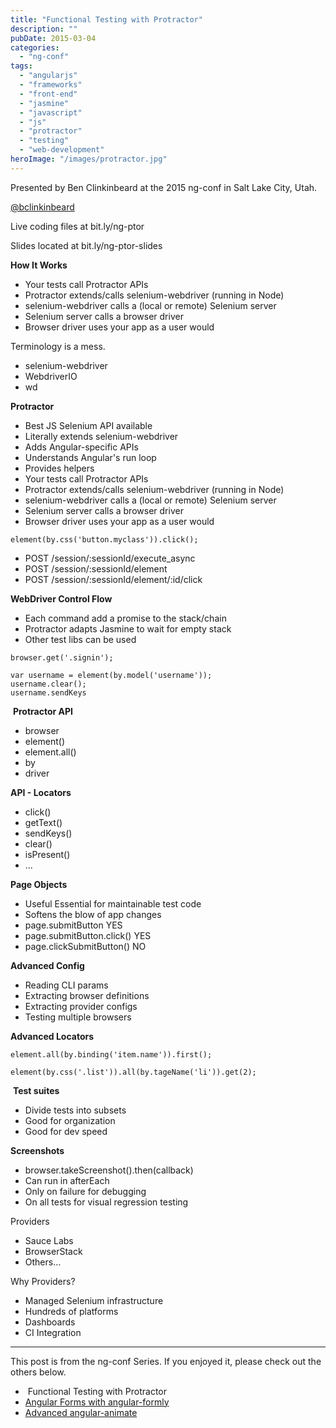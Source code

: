 ```yaml
---
title: "Functional Testing with Protractor"
description: ""
pubDate: 2015-03-04
categories: 
  - "ng-conf"
tags: 
  - "angularjs"
  - "frameworks"
  - "front-end"
  - "jasmine"
  - "javascript"
  - "js"
  - "protractor"
  - "testing"
  - "web-development"
heroImage: "/images/protractor.jpg"
---
```


Presented by Ben Clinkinbeard at the 2015 ng-conf in Salt Lake City, Utah.

[@bclinkinbeard](https://twitter.com/bclinkinbeard)

Live coding files at bit.ly/ng-ptor

Slides located at bit.ly/ng-ptor-slides

**How It Works**

- Your tests call Protractor APIs
- Protractor extends/calls selenium-webdriver (running in Node)
- selenium-webdriver calls a (local or remote) Selenium server
- Selenium server calls a browser driver
- Browser driver uses your app as a user would

Terminology is a mess.

- selenium-webdriver
- WebdriverIO
- wd

**Protractor**

- Best JS Selenium API available
- Literally extends selenium-webdriver
- Adds Angular-specific APIs
- Understands Angular's run loop
- Provides helpers
- Your tests call Protractor APIs
- Protractor extends/calls selenium-webdriver (running in Node)
- selenium-webdriver calls a (local or remote) Selenium server
- Selenium server calls a browser driver
- Browser driver uses your app as a user would

```
element(by.css('button.myclass')).click();
```

- POST /session/:sessionId/execute\_async
- POST /session/:sessionId/element
- POST /session/:sessionId/element/:id/click

**WebDriver Control Flow**

- Each command add a promise to the stack/chain
- Protractor adapts Jasmine to wait for empty stack
- Other test libs can be used

```
browser.get('.signin');

var username = element(by.model('username'));
username.clear();
username.sendKeys
```

 **Protractor API**

- browser
- element()
- element.all()
- by
- driver

**API - Locators**

- click()
- getText()
- sendKeys()
- clear()
- isPresent()
- ...

**Page Objects**

- Useful Essential for maintainable test code
- Softens the blow of app changes
- page.submitButton YES
- page.submitButton.click() YES
- page.clickSubmitButton() NO

**Advanced Config**

- Reading CLI params
- Extracting browser definitions
- Extracting provider configs
- Testing multiple browsers

**Advanced Locators**

```
element.all(by.binding('item.name')).first();

element(by.css('.list')).all(by.tageName('li')).get(2);
```

 **Test suites**

- Divide tests into subsets
- Good for organization
- Good for dev speed

**Screenshots**

- browser.takeScreenshot().then(callback)
- Can run in afterEach
- Only on failure for debugging
- On all tests for visual regression testing

Providers

- Sauce Labs
- BrowserStack
- Others…

Why Providers?

- Managed Selenium infrastructure
- Hundreds of platforms
- Dashboards
- CI Integration

* * *

This post is from the ng-conf Series. If you enjoyed it, please check out the others below.

-  Functional Testing with Protractor
- [Angular Forms with angular-formly](http://www.pauljeter.net/web-development/conferences/ng-conf/angular-forms-with-angular-formly-kent-c-dodds-2015-ng-conf/ "Angular Forms with angular-formly")
- [Advanced angular-animate](http://www.pauljeter.net/web-development/conferences/ng-conf/advanced-angular-animate/ "Advanced angular-animate")
